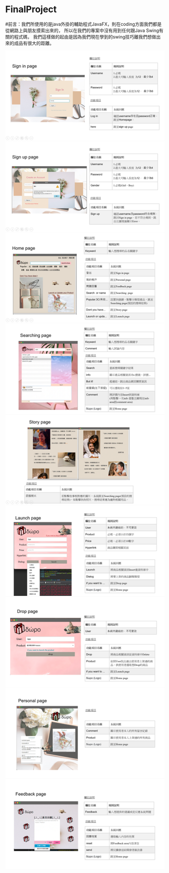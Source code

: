 # FinalProject

#前言：我們所使用的是java外掛的輔助程式JavaFX，則在coding方面我們都是從網路上與朋友摸索出來的，
所以在我們的專案中沒有用到任何跟Java Swing有關的程式碼，
我們這樣做的起由是因為我們現在學到的swing技巧離我們想做出來的成品有很大的距離。

![image](signIn_page.png)
![image](signUp_page.png)
![image](home_page.png)
![image](searching_page.png)
![image](story_page.png)
![image](Launching_page.png)
![image](droping_page.png)
![image](personal_page.png)
![image](feedback_page.png)

